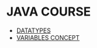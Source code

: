 # JAVA COURSE

- [DATATYPES](https://github.com/raghav1674/java_practice/blob/master/JAVA%20BASICS/DATATYPES.md)
- [VARIABLES CONCEPT](https://github.com/raghav1674/java_practice/blob/master/JAVA%20BASICS/static.md)
